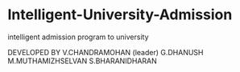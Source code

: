 # Intelligent-University-Admission
intelligent admission program to university




DEVELOPED BY
    V.CHANDRAMOHAN  (leader)
    G.DHANUSH
    M.MUTHAMIZHSELVAN
    S.BHARANIDHARAN
